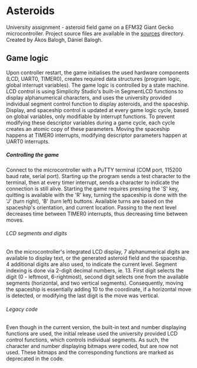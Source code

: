 # Asteroids

University assignment - asteroid field game on a EFM32 Giant Gecko microcontroller.
Project source files are available in the [sources](https://github.com/akosbalogh01/asteroids/tree/master/asteroids/src) directory. Created by Ákos Balogh, Dániel Balogh.

## Game logic

Upon controller restart, the game initialises the used hardware components (LCD, UART0, TIMER0), creates required data structures (program logic, global interrupt variables). The game logic is controlled by a state machine. LCD control is using Simplicity Studio's built-in SegmentLCD functions to display alphanumerical characters, and uses the university provided individual segment control function to display asteroids, and the spaceship. Display, and spaceship control is updated at every game logic cycle, based on global variables, only modifiable by interrupt functions. To prevent modifying these descriptor variables during a game cycle, each cycle creates an atomic copy of these parameters. Moving the spaceship happens at TIMER0 interrupts, modifying descriptor parameters happen at UART0 interrupts.

##### Controlling the game

Connect to the microcontroller with a PuTTY terminal (COM port, 115200 baud rate, serial port). Starting up the program sends a test character to the terminal, then at every timer interrupt, sends a character to indicate the connection is still alive. Starting the game requires pressing the 'S' key, quitting is available with the 'R' key, turning the spaceship is done with the 'J' (turn right), 'B' (turn left) buttons. Available turns are based on the spaceship's orientation, and current location. Passing to the next level decreases time between TIMER0 interrupts, thus decreasing time between moves.

###### LCD segments and digits

On the microcontroller's integrated LCD display, 7 alphanumerical digits are available to display text, or the generated asteroid field and the spaceship. 4 additional digits are also used, to indicate the current level. Segment indexing is done via 2-digit decimal numbers, ie. 13. First digit selects the digit (0 - leftmost, 6-rightmost), second digit selects one from the available segments (horizontal, and two vertical segments). Consequently, moving the spaceship is essentially adding 10 to the coordinate, if a horizontal move is detected, or modifying the last digit is the move was vertical.

###### Legacy code

Even though in the current version, the built-in text and number displaying functions are used, the initial release used the university provided LCD control functions, which controls individual segments. As such, the character and number displaying bitmaps were coded, but are now not used. These bitmaps and the corresponding functions are marked as deprecated in the code.

